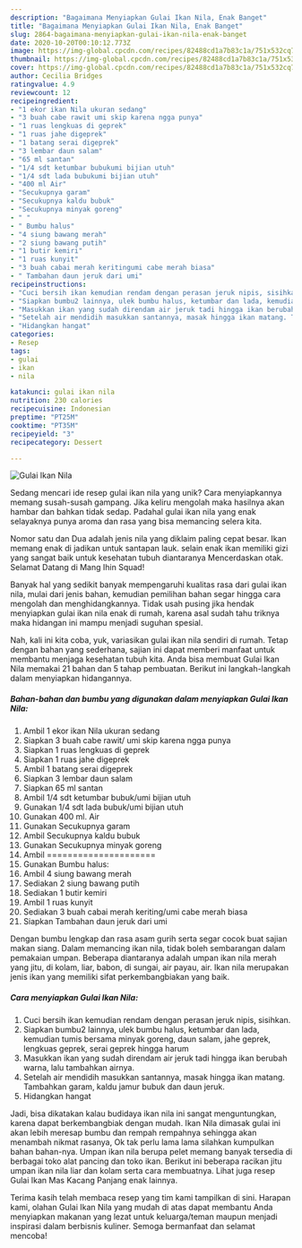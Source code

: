 ```yaml
---
description: "Bagaimana Menyiapkan Gulai Ikan Nila, Enak Banget"
title: "Bagaimana Menyiapkan Gulai Ikan Nila, Enak Banget"
slug: 2864-bagaimana-menyiapkan-gulai-ikan-nila-enak-banget
date: 2020-10-20T00:10:12.773Z
image: https://img-global.cpcdn.com/recipes/82488cd1a7b83c1a/751x532cq70/gulai-ikan-nila-foto-resep-utama.jpg
thumbnail: https://img-global.cpcdn.com/recipes/82488cd1a7b83c1a/751x532cq70/gulai-ikan-nila-foto-resep-utama.jpg
cover: https://img-global.cpcdn.com/recipes/82488cd1a7b83c1a/751x532cq70/gulai-ikan-nila-foto-resep-utama.jpg
author: Cecilia Bridges
ratingvalue: 4.9
reviewcount: 12
recipeingredient:
- "1 ekor ikan Nila ukuran sedang"
- "3 buah cabe rawit umi skip karena ngga punya"
- "1 ruas lengkuas di geprek"
- "1 ruas jahe digeprek"
- "1 batang serai digeprek"
- "3 lembar daun salam"
- "65 ml santan"
- "1/4 sdt ketumbar bubukumi bijian utuh"
- "1/4 sdt lada bubukumi bijian utuh"
- "400 ml Air"
- "Secukupnya garam"
- "Secukupnya kaldu bubuk"
- "Secukupnya minyak goreng"
- " "
- " Bumbu halus"
- "4 siung bawang merah"
- "2 siung bawang putih"
- "1 butir kemiri"
- "1 ruas kunyit"
- "3 buah cabai merah keritingumi cabe merah biasa"
- " Tambahan daun jeruk dari umi"
recipeinstructions:
- "Cuci bersih ikan kemudian rendam dengan perasan jeruk nipis, sisihkan."
- "Siapkan bumbu2 lainnya, ulek bumbu halus, ketumbar dan lada, kemudian tumis bersama minyak goreng, daun salam, jahe geprek, lengkuas geprek, serai geprek hingga harum"
- "Masukkan ikan yang sudah direndam air jeruk tadi hingga ikan berubah warna, lalu tambahkan airnya."
- "Setelah air mendidih masukkan santannya, masak hingga ikan matang. Tambahkan garam, kaldu jamur bubuk dan daun jeruk."
- "Hidangkan hangat"
categories:
- Resep
tags:
- gulai
- ikan
- nila

katakunci: gulai ikan nila 
nutrition: 230 calories
recipecuisine: Indonesian
preptime: "PT25M"
cooktime: "PT35M"
recipeyield: "3"
recipecategory: Dessert

---
```



![Gulai Ikan Nila](https://img-global.cpcdn.com/recipes/82488cd1a7b83c1a/751x532cq70/gulai-ikan-nila-foto-resep-utama.jpg)

Sedang mencari ide resep gulai ikan nila yang unik? Cara menyiapkannya memang susah-susah gampang. Jika keliru mengolah maka hasilnya akan hambar dan bahkan tidak sedap. Padahal gulai ikan nila yang enak selayaknya punya aroma dan rasa yang bisa memancing selera kita.

Nomor satu dan Dua adalah jenis nila yang diklaim paling cepat besar. Ikan memang enak di jadikan untuk santapan lauk. selain enak ikan memiliki gizi yang sangat baik untuk kesehatan tubuh diantaranya Mencerdaskan otak. Selamat Datang di Mang Ihin Squad!

Banyak hal yang sedikit banyak mempengaruhi kualitas rasa dari gulai ikan nila, mulai dari jenis bahan, kemudian pemilihan bahan segar hingga cara mengolah dan menghidangkannya. Tidak usah pusing jika hendak menyiapkan gulai ikan nila enak di rumah, karena asal sudah tahu triknya maka hidangan ini mampu menjadi suguhan spesial.


Nah, kali ini kita coba, yuk, variasikan gulai ikan nila sendiri di rumah. Tetap dengan bahan yang sederhana, sajian ini dapat memberi manfaat untuk membantu menjaga kesehatan tubuh kita. Anda bisa membuat Gulai Ikan Nila memakai 21 bahan dan 5 tahap pembuatan. Berikut ini langkah-langkah dalam menyiapkan hidangannya.

<!--inarticleads1-->

##### Bahan-bahan dan bumbu yang digunakan dalam menyiapkan Gulai Ikan Nila:

1. Ambil 1 ekor ikan Nila ukuran sedang
1. Siapkan 3 buah cabe rawit/ umi skip karena ngga punya
1. Siapkan 1 ruas lengkuas di geprek
1. Siapkan 1 ruas jahe digeprek
1. Ambil 1 batang serai digeprek
1. Siapkan 3 lembar daun salam
1. Siapkan 65 ml santan
1. Ambil 1/4 sdt ketumbar bubuk/umi bijian utuh
1. Gunakan 1/4 sdt lada bubuk/umi bijian utuh
1. Gunakan 400 ml. Air
1. Gunakan Secukupnya garam
1. Ambil Secukupnya kaldu bubuk
1. Gunakan Secukupnya minyak goreng
1. Ambil  =====================
1. Gunakan  Bumbu halus:
1. Ambil 4 siung bawang merah
1. Sediakan 2 siung bawang putih
1. Sediakan 1 butir kemiri
1. Ambil 1 ruas kunyit
1. Sediakan 3 buah cabai merah keriting/umi cabe merah biasa
1. Siapkan  Tambahan daun jeruk dari umi


Dengan bumbu lengkap dan rasa asam gurih serta segar cocok buat sajian makan siang. Dalam memancing ikan nila, tidak boleh sembarangan dalam pemakaian umpan. Beberapa diantaranya adalah umpan ikan nila merah yang jitu, di kolam, liar, babon, di sungai, air payau, air. Ikan nila merupakan jenis ikan yang memiliki sifat perkembangbiakan yang baik. 

<!--inarticleads2-->

##### Cara menyiapkan Gulai Ikan Nila:

1. Cuci bersih ikan kemudian rendam dengan perasan jeruk nipis, sisihkan.
1. Siapkan bumbu2 lainnya, ulek bumbu halus, ketumbar dan lada, kemudian tumis bersama minyak goreng, daun salam, jahe geprek, lengkuas geprek, serai geprek hingga harum
1. Masukkan ikan yang sudah direndam air jeruk tadi hingga ikan berubah warna, lalu tambahkan airnya.
1. Setelah air mendidih masukkan santannya, masak hingga ikan matang. Tambahkan garam, kaldu jamur bubuk dan daun jeruk.
1. Hidangkan hangat


Jadi, bisa dikatakan kalau budidaya ikan nila ini sangat menguntungkan, karena dapat berkembangbiak dengan mudah. Ikan Nila dimasak gulai ini akan lebih meresap bumbu dan rempah rempahnya sehingga akan menambah nikmat rasanya, Ok tak perlu lama lama silahkan kumpulkan bahan bahan-nya. Umpan ikan nila berupa pelet memang banyak tersedia di berbagai toko alat pancing dan toko ikan. Berikut ini beberapa racikan jitu umpan ikan nila liar dan kolam serta cara membuatnya. Lihat juga resep Gulai Ikan Mas Kacang Panjang enak lainnya. 

Terima kasih telah membaca resep yang tim kami tampilkan di sini. Harapan kami, olahan Gulai Ikan Nila yang mudah di atas dapat membantu Anda menyiapkan makanan yang lezat untuk keluarga/teman maupun menjadi inspirasi dalam berbisnis kuliner. Semoga bermanfaat dan selamat mencoba!
